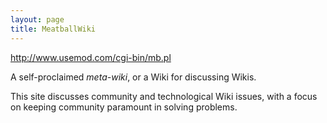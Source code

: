 ```yaml
---
layout: page
title: MeatballWiki
---
```


http://www.usemod.com/cgi-bin/mb.pl

A self-proclaimed *meta-wiki*, or a Wiki for discussing Wikis.

This site discusses community and technological Wiki issues, with a focus on keeping community paramount in solving problems.

